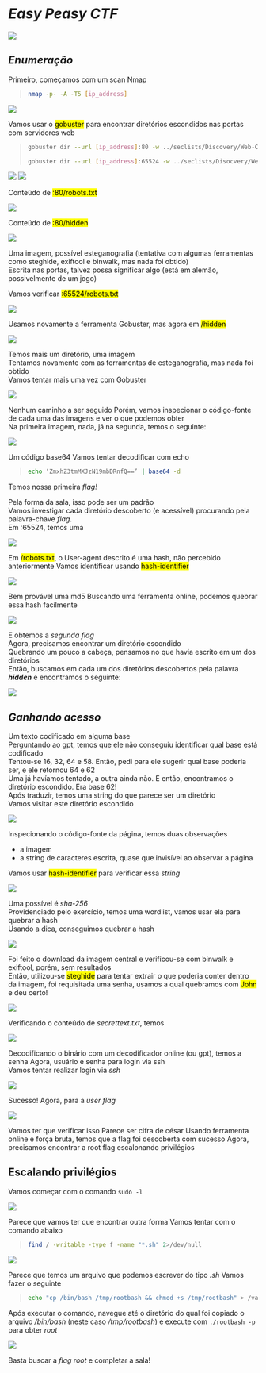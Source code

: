 # _**Easy Peasy CTF**_
![](easy.jpg)

## _**Enumeração**_
Primeiro, começamos com um scan Nmap
> ```bash
> nmap -p- -A -T5 [ip_address]
> ```
![](scan_nmap.jpg)

Vamos usar o <mark>gobuster</mark> para encontrar diretórios escondidos nas portas com servidores web
> ```bash
> gobuster dir --url [ip_address]:80 -w ../seclists/Discovery/Web-Content/common.txt
> ```
> ```bash
> gobuster dir --url [ip_address]:65524 -w ../seclists/Disocvery/Web-Content/common.txt
> ```
![](scan_gobuster1.jpg)
![](scan_gobuster2.jpg)

Conteúdo de <mark>:80/robots.txt</mark>  

![](user-agent.jpg)

Conteúdo de <mark>:80/hidden</mark>  

![](hidden.jpg)

Uma imagem, possível esteganografia (tentativa com algumas ferramentas como steghide, exiftool e binwalk, mas nada foi obtido)  
Escrita nas portas, talvez possa significar algo (está em alemão, possivelmente de um jogo)  

Vamos verificar <mark>:65524/robots.txt</mark>  

![](robots_txt.jpg)  

Usamos novamente a ferramenta Gobuster, mas agora em <mark>/hidden</mark>  

![](hidden_gobuster.jpg)

Temos mais um diretório, uma imagem  
Tentamos novamente com as ferramentas de esteganografia, mas nada foi obtido  
Vamos tentar mais uma vez com Gobuster  

![](last_gobuster.jpg)

Nenhum caminho a ser seguido
Porém, vamos inspecionar o código-fonte de cada uma das imagens e ver o que podemos obter  
Na primeira imagem, nada, já na segunda, temos o seguinte:  

![](base64.jpg)  

Um código base64
Vamos tentar decodificar com echo
> ```bash
> echo ‘ZmxhZ3tmMXJzN19mbDRnfQ==’ | base64 -d
> ````
Temos nossa primeira _flag!_

Pela forma da sala, isso pode ser um padrão  
Vamos investigar cada diretório descoberto (e acessível) procurando pela palavra-chave _flag_.  
Em :65524, temos uma  

![](flag.jpg)

Em <mark>/robots.txt</mark>, o User-agent descrito é uma hash, não percebido anteriormente
Vamos identificar usando <mark>hash-identifier</mark>  

![](hash.jpg)

Bem provável uma md5
Buscando uma ferramenta online, podemos quebrar essa hash facilmente  

![](crack_md5.jpg)

E obtemos a _segunda flag_  
Agora, precisamos encontrar um diretório escondido  
Quebrando um pouco a cabeça, pensamos no que havia escrito em um dos diretórios  
Então, buscamos em cada um dos diretórios descobertos pela palavra _**hidden**_ e encontramos o seguinte:  

![](hidd3n.jpg)

## _**Ganhando acesso**_
Um texto codificado em alguma base  
Perguntando ao gpt, temos que ele não conseguiu identificar qual base está codificado  
Tentou-se 16, 32, 64 e 58. Então, pedi para ele sugerir qual base poderia ser, e ele retornou 64 e 62  
Uma já havíamos tentado, a outra ainda não. E então, encontramos o diretório escondido. Era base 62!  
Após traduzir, temos uma string do que parece ser um diretório  
Vamos visitar este diretório escondido  

![](random_tittle.jpg)  

Inspecionando o código-fonte da página, temos duas observações
* a imagem
* a string de caracteres escrita, quase que invisível ao observar a página  

Vamos usar <mark>hash-identifier</mark> para verificar essa _string_  

![](id_root.jpg)

Uma possível é _sha-256_  
Providenciado pelo exercício, temos uma wordlist, vamos usar ela para quebrar a hash  
Usando a dica, conseguimos quebrar a hash  

![](cracked.jpg)

Foi feito o download da imagem central e verificou-se com binwalk e exiftool, porém, sem resultados  
Então, utilizou-se <mark>steghide</mark> para tentar extrair o que poderia conter dentro da imagem, foi requisitada uma senha, usamos a qual quebramos com <mark>John</mark> e deu certo!  

![](steghides.jpg)

Verificando o conteúdo de _secrettext.txt_, temos  

![](secret_text.jpg)

Decodificando o binário com um decodificador online (ou gpt), temos a senha
Agora, usuário e senha para login via ssh  
Vamos tentar realizar login via _ssh_  

![](ssh_login.jpg)

Sucesso!
Agora, para a _user flag_  

![](user_flag.jpg)

Vamos ter que verificar isso
Parece ser cifra de césar
Usando ferramenta online e força bruta, temos que a flag foi descoberta com sucesso
Agora, precisamos encontrar a root flag escalonando privilégios

## Escalando privilégios
Vamos começar com o comando ```sudo -l```  

![](sudo.jpg)

Parece que vamos ter que encontrar outra forma
Vamos tentar com o comando abaixo
> ```bash
> find / -writable -type f -name "*.sh" 2>/dev/null
> ```
![](find.jpg)

Parece que temos um arquivo que podemos escrever do tipo _.sh_
Vamos fazer o seguinte
> ```bash
> echo "cp /bin/bash /tmp/rootbash && chmod +s /tmp/rootbash" > /var/www/.mysecretcronjob.sh
> ```
Após executar o comando, navegue até o diretório do qual foi copiado o arquivo _/bin/bash_ (neste caso _/tmp/rootbash_) e execute com ```./rootbash -p``` para obter _root_  

![](id_root.jpg)

Basta buscar a _flag root_ e completar a sala!
